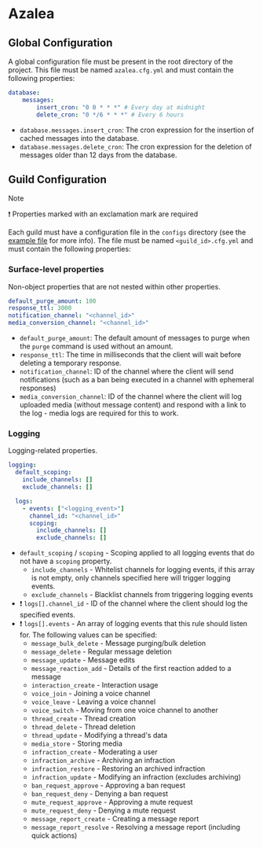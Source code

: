 # Azalea

## Global Configuration

A global configuration file must be present in the root directory of the project. This file must be named `azalea.cfg.yml` and must contain the following properties:

```yaml
database:
    messages:
        insert_cron: "0 0 * * *" # Every day at midnight
        delete_cron: "0 */6 * * *" # Every 6 hours
```

* `database.messages.insert_cron`: The cron expression for the insertion of cached messages into the database.
* `database.messages.delete_cron`: The cron expression for the deletion of messages older than 12 days from the database.

## Guild Configuration

> [!NOTE]
> ❗ Properties marked with an exclamation mark are required

Each guild must have a configuration file in the `configs` directory (see the [example file](/configs/example.cfg.yml) for more info). The file must be named `<guild_id>.cfg.yml` and must contain the following properties:

### Surface-level properties

Non-object properties that are not nested within other properties.

```yaml
default_purge_amount: 100
response_ttl: 3000
notification_channel: "<channel_id>"
media_conversion_channel: "<channel_id>"
```

* `default_purge_amount`: The default amount of messages to purge when the `purge` command is used without an amount.
* `response_ttl`: The time in milliseconds that the client will wait before deleting a temporary response.
* `notification_channel`: ID of the channel where the client will send notifications (such as a ban being executed in a channel with ephemeral responses)
* `media_conversion_channel`: ID of the channel where the client will log uploaded media (without message content) and respond with a link to the log - media logs are required for this to work.

### Logging

Logging-related properties.

```yaml
logging:
  default_scoping:
    include_channels: []
    exclude_channels: []

  logs:
    - events: ["<logging_event>"]
      channel_id: "<channel_id>"
      scoping:
        include_channels: []
        exclude_channels: []
```

* `default_scoping` / `scoping` - Scoping applied to all logging events that do not have a `scoping` property.
  * `include_channels` - Whitelist channels for logging events, if this array is not empty, only channels specified here will trigger logging events.
  * `exclude_channels` - Blacklist channels from triggering logging events
* ❗ `logs[].channel_id` - ID of the channel where the client should log the specified events.
* ❗ `logs[].events` - An array of logging events that this rule should listen for. The following values can be specified:
  * `message_bulk_delete` - Message purging/bulk deletion
  * `message_delete` - Regular message deletion
  * `message_update` - Message edits
  * `message_reaction_add` - Details of the first reaction added to a message
  * `interaction_create` - Interaction usage 
  * `voice_join` - Joining a voice channel
  * `voice_leave` - Leaving a voice channel
  * `voice_switch` - Moving from one voice channel to another
  * `thread_create` - Thread creation
  * `thread_delete` - Thread deletion
  * `thread_update` - Modifying a thread's data
  * `media_store` - Storing media
  * `infraction_create` - Moderating a user
  * `infraction_archive` - Archiving an infraction 
  * `infraction_restore` - Restoring an archived infraction
  * `infraction_update` - Modifying an infraction (excludes archiving)
  * `ban_request_approve` - Approving a ban request
  * `ban_request_deny` - Denying a ban request
  * `mute_request_approve` - Approving a mute request
  * `mute_request_deny` - Denying a mute request
  * `message_report_create` - Creating a message report
  * `message_report_resolve` - Resolving a message report (including quick actions)